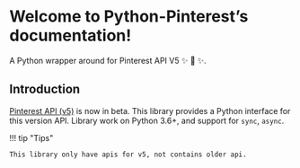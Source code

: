 # Welcome to Python-Pinterest’s documentation!

A Python wrapper around for Pinterest API V5 :sparkles: :cake: :sparkles:.


## Introduction

[Pinterest API (v5)](https://developers.pinterest.com/docs/api/v5/) is now in beta.
This library provides a Python interface for this version API. Library work on Python 3.6+, and support for `sync`, `async`.

!!! tip "Tips"

    This library only have apis for v5, not contains older api.
